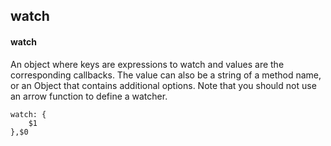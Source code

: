 ## watch
#### watch
An object where keys are expressions to watch and values are the corresponding callbacks. The value can also be a string of a method name, or an Object that contains additional options. Note that you should not use an arrow function to define a watcher.
```
watch: {
	$1
},$0
```
